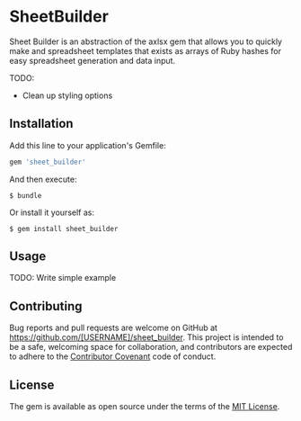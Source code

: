 # SheetBuilder

Sheet Builder is an abstraction of the axlsx gem that allows you to quickly make and spreadsheet templates that exists as
arrays of Ruby hashes for easy spreadsheet generation and data input.

TODO:

- Clean up styling options

## Installation

Add this line to your application's Gemfile:

```ruby
gem 'sheet_builder'
```

And then execute:

    $ bundle

Or install it yourself as:

    $ gem install sheet_builder

## Usage

TODO: Write simple example

## Contributing

Bug reports and pull requests are welcome on GitHub at https://github.com/[USERNAME]/sheet_builder. This project is intended to be a safe, welcoming space for collaboration, and contributors are expected to adhere to the [Contributor Covenant](http://contributor-covenant.org) code of conduct.


## License

The gem is available as open source under the terms of the [MIT License](http://opensource.org/licenses/MIT).
